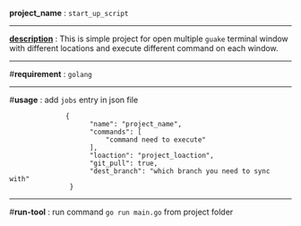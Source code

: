 **project_name** : `start_up_script`
***
**<u>description</u>** : This is simple project for open multiple `guake` terminal window with different locations and execute different command on each window.
***
#**requirement** : `golang`
***
#**usage** : add `jobs` entry in json file
      
                  {
                        "name": "project_name",
                        "commands": [
                            "command need to execute"
                        ],
                        "loaction": "project_loaction",
                        "git_pull": true,
                        "dest_branch": "which branch you need to sync with"
                   }
***
#**run-tool** : run command `go run main.go` from project folder
